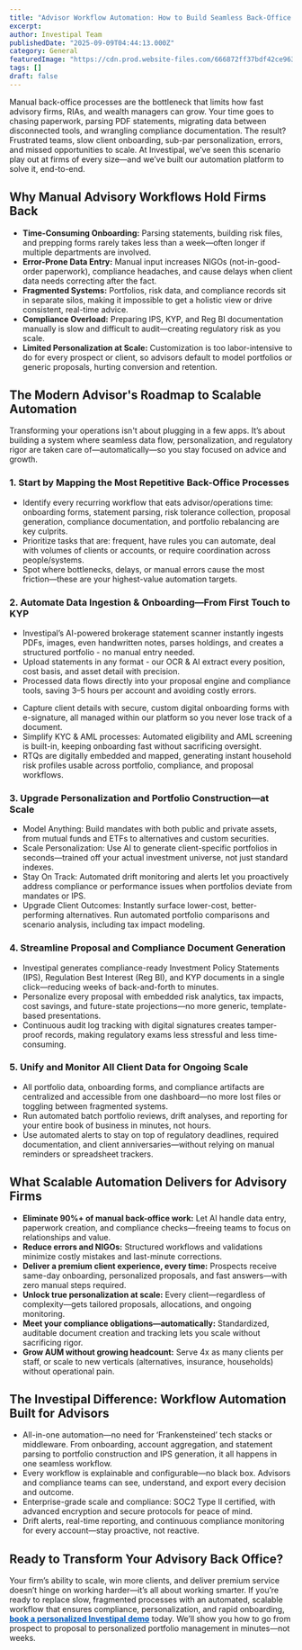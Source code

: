 ```yaml
---
title: "Advisor Workflow Automation: How to Build Seamless Back-Office Processes That Scale"
excerpt: 
author: Investipal Team
publishedDate: "2025-09-09T04:44:13.000Z"
category: General
featuredImage: "https://cdn.prod.website-files.com/666872ff37bdf42ce9637d77/68bfb09d3175f36ea5cafe28_pexels-photo-7437499.jpeg"
tags: []
draft: false
---
```

<p>Manual back-office processes are the bottleneck that limits how fast advisory firms, RIAs, and wealth managers can grow. Your time goes to chasing paperwork, parsing PDF statements, migrating data between disconnected tools, and wrangling compliance documentation. The result? Frustrated teams, slow client onboarding, sub-par personalization, errors, and missed opportunities to scale. At Investipal, we’ve seen this scenario play out at firms of every size—and we’ve built our automation platform to solve it, end-to-end.</p>

<h2>Why Manual Advisory Workflows Hold Firms Back</h2>
<ul>
<li><strong>Time-Consuming Onboarding:</strong> Parsing statements, building risk files, and prepping forms rarely takes less than a week—often longer if multiple departments are involved.</li>
<li><strong>Error-Prone Data Entry:</strong> Manual input increases NIGOs (not-in-good-order paperwork), compliance headaches, and cause delays when client data needs correcting after the fact.</li>
<li><strong>Fragmented Systems:</strong> Portfolios, risk data, and compliance records sit in separate silos, making it impossible to get a holistic view or drive consistent, real-time advice.</li>
<li><strong>Compliance Overload:</strong> Preparing IPS, KYP, and Reg BI documentation manually is slow and difficult to audit—creating regulatory risk as you scale.</li>
<li><strong>Limited Personalization at Scale:</strong> Customization is too labor-intensive to do for every prospect or client, so advisors default to model portfolios or generic proposals, hurting conversion and retention.</li>
</ul>

<h2>The Modern Advisor's Roadmap to Scalable Automation</h2>
<p>Transforming your operations isn't about plugging in a few apps. It’s about building a system where seamless data flow, personalization, and regulatory rigor are taken care of—automatically—so you stay focused on advice and growth.</p>

<h3>1. Start by Mapping the Most Repetitive Back-Office Processes</h3>
<ul>
<li>Identify every recurring workflow that eats advisor/operations time: onboarding forms, statement parsing, risk tolerance collection, proposal generation, compliance documentation, and portfolio rebalancing are key culprits.</li>
<li>Prioritize tasks that are: frequent, have rules you can automate, deal with volumes of clients or accounts, or require coordination across people/systems.</li>
<li>Spot where bottlenecks, delays, or manual errors cause the most friction—these are your highest-value automation targets.</li>
</ul>

<h3>2. Automate Data Ingestion & Onboarding—From First Touch to KYP</h3>
<ul><li>Investipal’s AI-powered brokerage statement scanner instantly ingests PDFs, images, even handwritten notes, parses holdings, and creates a structured portfolio - no manual entry needed.</li><li>Upload statements in any format - our OCR &amp; AI extract every position, cost basis, and asset detail with precision.</li><li>Processed data flows directly into your proposal engine and compliance tools, saving 3–5 hours per account and avoiding costly errors.</li></ul>
<ul>
<li>Capture client details with secure, custom digital onboarding forms with e-signature, all managed within our platform so you never lose track of a document.</li>
<li>Simplify KYC & AML processes: Automated eligibility and AML screening is built-in, keeping onboarding fast without sacrificing oversight.</li>
<li>RTQs are digitally embedded and mapped, generating instant household risk profiles usable across portfolio, compliance, and proposal workflows.</li>
</ul>

<h3>3. Upgrade Personalization and Portfolio Construction—at Scale</h3>
<ul><li>Model Anything: Build mandates with both public and private assets, from mutual funds and ETFs to alternatives and custom securities.</li><li>Scale Personalization: Use AI to generate client-specific portfolios in seconds—trained off your actual investment universe, not just standard indexes.</li><li>Stay On Track: Automated drift monitoring and alerts let you proactively address compliance or performance issues when portfolios deviate from mandates or IPS.</li><li>Upgrade Client Outcomes: Instantly surface lower-cost, better-performing alternatives. Run automated portfolio comparisons and scenario analysis, including tax impact modeling.</li></ul>

<h3>4. Streamline Proposal and Compliance Document Generation</h3>
<ul>
<li>Investipal generates compliance-ready Investment Policy Statements (IPS), Regulation Best Interest (Reg BI), and KYP documents in a single click—reducing weeks of back-and-forth to minutes.</li>
<li>Personalize every proposal with embedded risk analytics, tax impacts, cost savings, and future-state projections—no more generic, template-based presentations.</li>
<li>Continuous audit log tracking with digital signatures creates tamper-proof records, making regulatory exams less stressful and less time-consuming.</li>
</ul>

<h3>5. Unify and Monitor All Client Data for Ongoing Scale</h3>
<ul>
<li>All portfolio data, onboarding forms, and compliance artifacts are centralized and accessible from one dashboard—no more lost files or toggling between fragmented systems.</li>
<li>Run automated batch portfolio reviews, drift analyses, and reporting for your entire book of business in minutes, not hours.</li>
<li>Use automated alerts to stay on top of regulatory deadlines, required documentation, and client anniversaries—without relying on manual reminders or spreadsheet trackers.</li>
</ul>

<h2>What Scalable Automation Delivers for Advisory Firms</h2>
<ul>
<li><strong>Eliminate 90%+ of manual back-office work:</strong> Let AI handle data entry, paperwork creation, and compliance checks—freeing teams to focus on relationships and value.</li>
<li><strong>Reduce errors and NIGOs:</strong> Structured workflows and validations minimize costly mistakes and last-minute corrections.</li>
<li><strong>Deliver a premium client experience, every time:</strong> Prospects receive same-day onboarding, personalized proposals, and fast answers—with zero manual steps required.</li>
<li><strong>Unlock true personalization at scale:</strong> Every client—regardless of complexity—gets tailored proposals, allocations, and ongoing monitoring.</li>
<li><strong>Meet your compliance obligations—automatically:</strong> Standardized, auditable document creation and tracking lets you scale without sacrificing rigor.</li>
<li><strong>Grow AUM without growing headcount:</strong> Serve 4x as many clients per staff, or scale to new verticals (alternatives, insurance, households) without operational pain.</li>
</ul>

<h2>The Investipal Difference: Workflow Automation Built for Advisors</h2>
<ul>
<li>All-in-one automation—no need for ‘Frankensteined’ tech stacks or middleware. From onboarding, account aggregation, and statement parsing to portfolio construction and IPS generation, it all happens in one seamless workflow.</li>
<li>Every workflow is explainable and configurable—no black box. Advisors and compliance teams can see, understand, and export every decision and outcome.</li>
<li>Enterprise-grade scale and compliance: SOC2 Type II certified, with advanced encryption and secure protocols for peace of mind.</li>
<li>Drift alerts, real-time reporting, and continuous compliance monitoring for every account—stay proactive, not reactive.</li>
</ul>

<h2>Ready to Transform Your Advisory Back Office?</h2>
<p>Your firm’s ability to scale, win more clients, and deliver premium service doesn’t hinge on working harder—it’s all about working smarter. If you’re ready to replace slow, fragmented processes with an automated, scalable workflow that ensures compliance, personalization, and rapid onboarding, <a href="/book-a-demo" style=font-weight:bold;color:#0057b7;text-decoration:underline;>book a personalized Investipal demo</a> today. We’ll show you how to go from prospect to proposal to personalized portfolio management in minutes—not weeks.</p>
